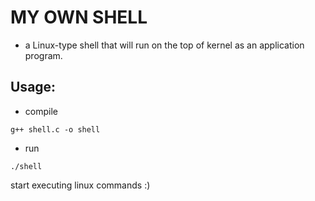 # MY OWN SHELL

-   a Linux-type shell that will run on the top of kernel as an application program.

## Usage:

-   compile

```
g++ shell.c -o shell
```

-   run

```
./shell
```

start executing linux commands :)
